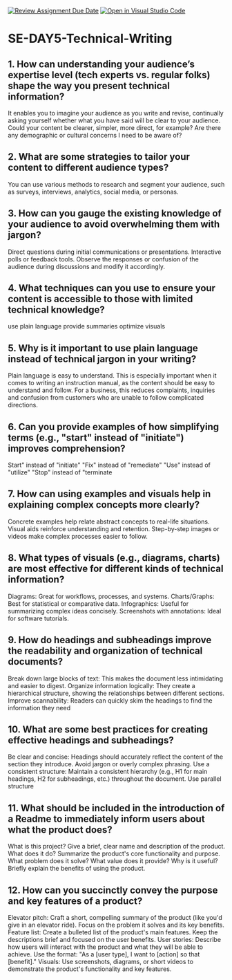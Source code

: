 [![Review Assignment Due Date](https://classroom.github.com/assets/deadline-readme-button-22041afd0340ce965d47ae6ef1cefeee28c7c493a6346c4f15d667ab976d596c.svg)](https://classroom.github.com/a/zsAR-pyY)
[![Open in Visual Studio Code](https://classroom.github.com/assets/open-in-vscode-2e0aaae1b6195c2367325f4f02e2d04e9abb55f0b24a779b69b11b9e10269abc.svg)](https://classroom.github.com/online_ide?assignment_repo_id=18925887&assignment_repo_type=AssignmentRepo)
# SE-DAY5-Technical-Writing
## 1. How can understanding your audience’s expertise level (tech experts vs. regular folks) shape the way you present technical information?
 It enables you to imagine your audience as you write and revise, continually asking yourself whether what you have said will be clear to your audience. Could your content be clearer, simpler, more direct, for example? Are there any demographic or cultural concerns I need to be aware of?
## 2. What are some strategies to tailor your content to different audience types?
You can use various methods to research and segment your audience, such as surveys, interviews, analytics, social media, or personas.
## 3. How can you gauge the existing knowledge of your audience to avoid overwhelming them with jargon?
Direct questions during initial communications or presentations. Interactive polls or feedback tools. Observe the responses or confusion of the audience during discussions and modify it accordingly.
## 4. What techniques can you use to ensure your content is accessible to those with limited technical knowledge?
use plain language
provide summaries
optimize visuals
## 5. Why is it important to use plain language instead of technical jargon in your writing?
Plain language is easy to understand. This is especially important when it comes to writing an instruction manual, as the content should be easy to understand and follow. For a business, this reduces complaints, inquiries and confusion from customers who are unable to follow complicated directions.
## 6. Can you provide examples of how simplifying terms (e.g., "start" instead of "initiate") improves comprehension?
Start" instead of "initiate" "Fix" instead of "remediate" "Use" instead of "utilize" "Stop" instead of "terminate
## 7. How can using examples and visuals help in explaining complex concepts more clearly?
Concrete examples help relate abstract concepts to real-life situations. Visual aids reinforce understanding and retention. Step-by-step images or videos make complex processes easier to follow.
## 8. What types of visuals (e.g., diagrams, charts) are most effective for different kinds of technical information?
Diagrams: Great for workflows, processes, and systems. Charts/Graphs: Best for statistical or comparative data. Infographics: Useful for summarizing complex ideas concisely. Screenshots with annotations: Ideal for software tutorials.
## 9. How do headings and subheadings improve the readability and organization of technical documents?
Break down large blocks of text: This makes the document less intimidating and easier to digest. Organize information logically: They create a hierarchical structure, showing the relationships between different sections. Improve scannability: Readers can quickly skim the headings to find the information they need
## 10. What are some best practices for creating effective headings and subheadings?
Be clear and concise: Headings should accurately reflect the content of the section they introduce. Avoid jargon or overly complex phrasing. Use a consistent structure: Maintain a consistent hierarchy (e.g., H1 for main headings, H2 for subheadings, etc.) throughout the document. Use parallel structure
## 11. What should be included in the introduction of a Readme to immediately inform users about what the product does?
What is this project? Give a brief, clear name and description of the product. What does it do? Summarize the product's core functionality and purpose. What problem does it solve? What value does it provide? Why is it useful? Briefly explain the benefits of using the product.
## 12. How can you succinctly convey the purpose and key features of a product?
Elevator pitch: Craft a short, compelling summary of the product (like you'd give in an elevator ride). Focus on the problem it solves and its key benefits. Feature list: Create a bulleted list of the product's main features. Keep the descriptions brief and focused on the user benefits. User stories: Describe how users will interact with the product and what they will be able to achieve. Use the format: "As a [user type], I want to [action] so that [benefit]." Visuals: Use screenshots, diagrams, or short videos to demonstrate the product's functionality and key features.
